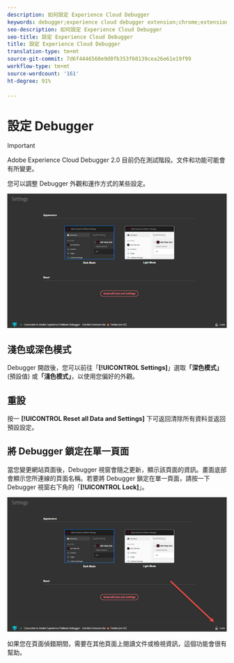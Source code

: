 ```yaml
---
description: 如何設定 Experience Cloud Debugger
keywords: debugger;experience cloud debugger extension;chrome;extension;configure
seo-description: 如何設定 Experience Cloud Debugger
seo-title: 設定 Experience Cloud Debugger
title: 設定 Experience Cloud Debugger
translation-type: tm+mt
source-git-commit: 7d6f4446560e9d0fb353f60139cea26e61e19f99
workflow-type: tm+mt
source-wordcount: '161'
ht-degree: 91%

---
```



# 設定 Debugger

>[!IMPORTANT]
>
>Adobe Experience Cloud Debugger 2.0 目前仍在測試階段。文件和功能可能會有所變更。

您可以調整 Debugger 外觀和運作方式的某些設定。

![](assets/settings.jpg)

## 淺色或深色模式

Debugger 開啟後，您可以前往「**[!UICONTROL Settings]**」選取&#x200B;**「深色模式」**(預設值) 或&#x200B;**「淺色模式」**，以使用您偏好的外觀。

## 重設

按一 **[!UICONTROL Reset all Data and Settings]** 下可返回清除所有資料並返回預設設定。

## 將 Debugger 鎖定在單一頁面

當您變更網站頁面後，Debugger 視窗會隨之更新，顯示該頁面的資訊。畫面底部會顯示您所連線的頁面名稱。若要將 Debugger 鎖定在單一頁面，請按一下 Debugger 視窗右下角的「**[!UICONTROL Lock]**」。

![](assets/lock.jpg)

如果您在頁面偵錯期間，需要在其他頁面上閱讀文件或檢視資訊，這個功能會很有幫助。